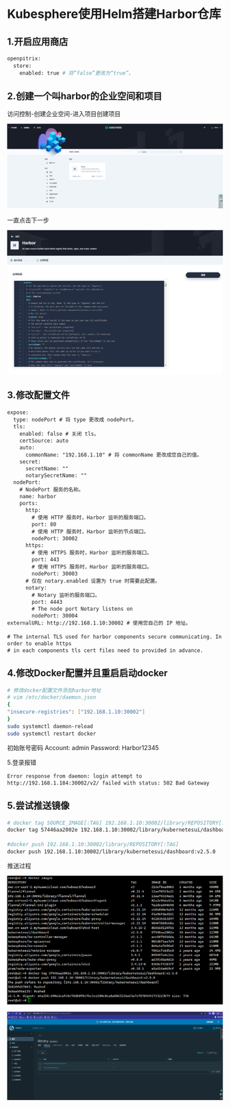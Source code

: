 # Kubesphere使用Helm搭建Harbor仓库

## 1.开启应用商店

```sh
openpitrix:
  store:
    enabled: true # 将“false”更改为“true”。
```

## 2.创建一个叫harbor的企业空间和项目

访问控制-创建企业空间-进入项目创建项目

![](../pic/harbor应用商店.png)

一直点击下一步



![](../pic/harbor2.png)



## 3.修改配置文件

```
expose:
  type: nodePort # 将 type 更改成 nodePort。
  tls:
    enabled: false # 关闭 tls。
    certSource: auto
    auto:
      commonName: "192.168.1.10" # 将 commonName 更改成您自己的值。
    secret:
      secretName: ""
      notarySecretName: ""
  nodePort:
    # NodePort 服务的名称。
    name: harbor
    ports:
      http:
        # 使用 HTTP 服务时，Harbor 监听的服务端口。
        port: 80
        # 使用 HTTP 服务时，Harbor 监听的节点端口。
        nodePort: 30002
      https:
        # 使用 HTTPS 服务时，Harbor 监听的服务端口。
        port: 443
        # 使用 HTTPS 服务时，Harbor 监听的服务端口。
        nodePort: 30003
      # 仅在 notary.enabled 设置为 true 时需要此配置。
      notary:
        # Notary 监听的服务端口。
        port: 4443
        # The node port Notary listens on
        nodePort: 30004
externalURL: http://192.168.1.10:30002 # 使用您自己的 IP 地址。

# The internal TLS used for harbor components secure communicating. In order to enable https
# in each components tls cert files need to provided in advance.

```



## 4.修改Docker配置并且重启启动docker

```sh
# 修改docker配置文件添加harbor地址
# vim /etc/docker/daemon.json
{
"insecure-registries": ["192.168.1.10:30002"]
}
sudo systemctl daemon-reload
sudo systemctl restart docker
```



初始账号密码 Account: admin Password: Harbor12345 

5.登录报错

````
Error response from daemon: login attempt to http://192.168.1.184:30002/v2/ failed with status: 502 Bad Gateway

````



## 5.尝试推送镜像

```sh
# docker tag SOURCE_IMAGE[:TAG] 192.168.1.10:30002/library/REPOSITORY[:TAG]
docker tag 57446aa2002e 192.168.1.10:30002/library/kubernetesui/dashboard:v2.5.0

#docker push 192.168.1.10:30002/library/REPOSITORY[:TAG]
docker push 192.168.1.10:30002/library/kubernetesui/dashboard:v2.5.0
```

推送过程

![](../pic/harbor推送.png)



![](..\pic\harborList.png)